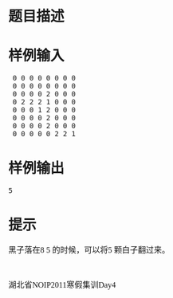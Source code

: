 

# 题目描述



# 样例输入


<pre> 0 0 0 0 0 0 0 0
 0 0 0 0 0 0 0 0
 0 0 0 0 2 0 0 0
 0 2 2 2 1 0 0 0
 0 0 0 1 2 0 0 0
 0 0 0 0 2 0 0 0
 0 0 0 0 2 0 0 0
 0 0 0 0 0 2 2 1
</pre>

# 样例输出


<pre>5</pre>

# 提示


<p>
	<span style="font-family:&#39;Microsoft YaHei&#39;;font-size:16px;">黑子落在8 5 的时候，可以将5 颗白子翻过来。</span> 
</p>
<p>
	<span style="font-family:&#39;Microsoft YaHei&#39;;font-size:16px;"><br/>
</span> 
</p>
<p>
	<span style="font-family:&#39;Microsoft YaHei&#39;;font-size:16px;">湖北省NOIP2011寒假集训Day4<br/>
</span> 
</p>
